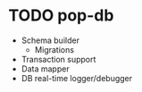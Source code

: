TODO pop-db
===========

- Schema builder
    + Migrations
- Transaction support
- Data mapper
- DB real-time logger/debugger
